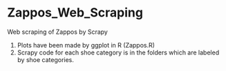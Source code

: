 # Zappos_Web_Scraping
Web scraping of Zappos by Scrapy

1. Plots have been made by ggplot in R (Zappos.R)
2. Scrapy code for each shoe category is in the folders which are labeled by shoe categories.

